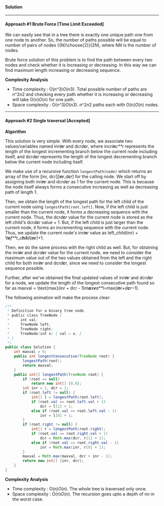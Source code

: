 #### Solution

---

#### Approach #1 Brute Force [Time Limit Exceeded]

We can easily see that in a tree there is exactly one unique path one from one node to another. So, the number of paths possible will be equal to number of pairs of nodes {{N}\choose{2}}(2*N*), where N*N* is the number of nodes.

Brute force solution of this problem is to find the path between every two nodes and check whether it is increasing or decreasing. In this way we can find maximum length increasing or decreasing sequence.

**Complexity Analysis**

- Time complexity : O(n^3)*O*(*n*3). Total possible number of paths are n^2*n*2 and checking every path whether it is increasing or decreasing will take O(n)*O*(*n*) for one path.
- Space complexity : O(n^3)*O*(*n*3). n^2*n*2 paths each with O(n)*O*(*n*) nodes.

---

#### Approach #2 Single traversal [Accepted]

**Algorithm**

This solution is very simple. With every node, we associate two values/variables named inr*i**n**r* and dcr*d**c**r*, where incr*i**n**c**r* represents the length of the longest incrementing branch below the current node including itself, and dcr*d**c**r* represents the length of the longest decrementing branch below the current node including itself.

We make use of a recursive function `longestPath(node)` which returns an array of the form [inr, dcr][*i**n**r*,*d**c**r*] for the calling node. We start off by assigning both inr*i**n**r* and dcr*d**c**r* as 1 for the current node. This is because the node itself always forms a consecutive increasing as well as decreasing path of length 1.

Then, we obtain the length of the longest path for the left child of the current node using `longestPath[root.left]`. Now, if the left child is just smaller than the current node, it forms a decreasing sequence with the current node. Thus, the dcr*d**c**r* value for the current node is stored as the left child's dcr*d**c**r* value + 1. But, if the left child is just larger than the current node, it forms an incrementing sequence with the current node. Thus, we update the current node's inr*i**n**r* value as left\_child(inr) + 1*l**e**f**t*_*c**h**i**l**d*(*i**n**r*)+1.

Then, we do the same process with the right child as well. But, for obtaining the inr*i**n**r* and dcr*d**c**r* value for the current node, we need to consider the maximum value out of the two values obtained from the left and the right child for both inr*i**n**r* and dcr*d**c**r*, since we need to consider the longest sequence possible.

Further, after we've obtained the final updated values of inr*i**n**r* and dcr*d**c**r* for a node, we update the length of the longest consecutive path found so far as maxval = \text{max}(inr + dcr - 1)*m**a**x**v**a**l*=max(*i**n**r*+*d**c**r*−1).

The following animation will make the process clear:

```java
/**
 * Definition for a binary tree node.
 * public class TreeNode {
 *     int val;
 *     TreeNode left;
 *     TreeNode right;
 *     TreeNode(int x) { val = x; }
 * }
 */
public class Solution {
    int maxval = 0;
    public int longestConsecutive(TreeNode root) {
        longestPath(root);
        return maxval;
    }
    public int[] longestPath(TreeNode root) {
        if (root == null)
            return new int[] {0,0};
        int inr = 1, dcr = 1;
        if (root.left != null) {
            int[] l = longestPath(root.left);
            if (root.val == root.left.val + 1)
                dcr = l[1] + 1;
            else if (root.val == root.left.val - 1)
                inr = l[0] + 1;
        }
        if (root.right != null) {
            int[] r = longestPath(root.right);
            if (root.val == root.right.val + 1)
                dcr = Math.max(dcr, r[1] + 1);
            else if (root.val == root.right.val - 1)
                inr = Math.max(inr, r[0] + 1);
        }
        maxval = Math.max(maxval, dcr + inr - 1);
        return new int[] {inr, dcr};
    }
}
```

**Complexity Analysis**

- Time complexity : O(n)*O*(*n*). The whole tree is traversed only once.
- Space complexity : O(n)*O*(*n*). The recursion goes upto a depth of n*n* in the worst case.